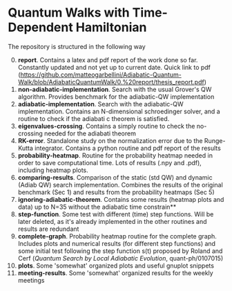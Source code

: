 # Quantum Walks with Time-Dependent Hamiltonian

The repository is structured in the following way

  0. **report**. Contains a latex and pdf report of the work done so far. Constantly updated and not yet up to current date.
  Quick link to pdf (https://github.com/matteogarbellini/Adiabatic-Quantum-Walk/blob/AdiabaticQuantumWalk/0.%20report/thesis_report.pdf)
  1. **non-adiabatic-implementation**. Search with the usual Grover's QW algorithm. Provides benchmark for the adiabatic-QW implementation
  2. **adiabatic-implementation**. Search with the adiabatic-QW implementation. Contains an N-dimensional schroedinger solver, and a routine to check if the adiabati c theorem is satisfied.
  3. **eigenvalues-crossing**. Contains a simply routine to check the no-crossing needed for the adiabati theorem
  4. **RK-error**. Standalone study on the normalization error due to the Runge-Kutta integrator. Contains a python routine and pdf report of the results
  5. **probability-heatmap**. Routine for the probability heatmap needed in order to save computational time. Lots of results (.npy and .pdf), including heatmap plots.
  6. **comparing-results**. Comparison of the static (std QW) and dynamic (Adiab QW) search implementation. Combines the results of the original benchmark (Sec 1) and results from the probability heatmaps (Sec 5)
  7. **ignoring-adiabatic-theorem**. Contains some results (heatmap plots and data) up to N=35 without the adiabatic time constrain**
  8. **step-function**. Some test with different (time) step functions. Will be later deleted, as it's already implemented in the other routines and results are redundant
  9. **complete-graph**. Probability heatmap routine for the complete graph. Includes plots and numerical results (for different step functions) and some initial test following the step function s(t) proposed by Roland and Cerf (*Quantum Search by Local Adiabatic Evolution*, quant-ph/0107015)
  10. **plots**. Some 'somewhat' organized plots and useful gnuplot snippets
  11. **meeting-results**. Some 'somewhat' organized results for the weekly meetings
